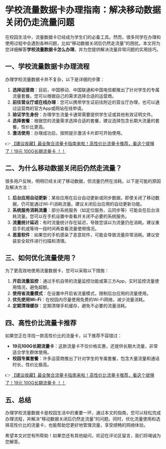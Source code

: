 # 学校流量数据卡办理指南：解决移动数据关闭仍走流量问题

在校园生活中，流量数据卡已经成为学生们的必备工具。然而，很多同学在办理和使用过程中会遇到各种问题，比如“移动数据关闭后仍然走流量”的困扰。本文将为您详细解答**学校流量数据卡怎么办理**，并为您提供解决流量异常问题的实用技巧。

## 一、学校流量数据卡办理流程

办理学校流量数据卡并不复杂，以下是详细的步骤：

1. **选择运营商**：目前，中国移动、中国联通和中国电信都推出了针对学生的专属流量套餐。您可以根据自己的需求选择合适的运营商。
2. **前往营业厅或在线办理**：您可以携带学生证前往附近的营业厅办理，也可以通过运营商的官方App或网站在线申请。
3. **验证学生身份**：办理学生流量卡通常需要提供学生证或其他有效证明文件。
4. **选择套餐**：根据您的流量需求选择合适的套餐，建议选择包含长期大流量的套餐，性价比更高。
5. **激活使用**：办理成功后，按照提示激活卡片即可开始使用。

👉 [【建议收藏】最全聚合流量卡指南来啦！高性价比流量卡推荐，看这个就够了！19元 100G长期流量卡 ！！](https://bit.ly/Liuliangka)

## 二、为什么移动数据关闭后仍然走流量？

很多用户反映，明明已经关闭了移动数据，但流量仍然在消耗。以下是可能的原因及解决方法：

1. **后台应用自动更新**：某些应用在后台自动更新或同步数据，即使关闭了移动数据，仍可能通过Wi-Fi消耗流量。建议关闭后台应用的自动更新功能。
2. **系统服务消耗流量**：部分系统服务（如定位服务、云同步等）可能会在后台消耗流量。您可以在手机设置中查看并关闭不必要的系统服务。
3. **流量统计延迟**：有时流量统计存在延迟，导致您误以为流量仍在消耗。建议重启手机或等待一段时间再查看流量使用情况。
4. **恶意软件**：如果您的手机感染了恶意软件，可能会导致流量异常消耗。建议安装安全软件进行扫描和清理。

## 三、如何优化流量使用？

为了更高效地使用流量数据卡，您可以采取以下措施：

1. **开启流量监控**：通过手机自带的流量监控功能或第三方App，实时监控流量使用情况，避免超额。
2. **使用省流量模式**：在设置中开启省流量模式，限制后台应用的流量使用。
3. **优先使用Wi-Fi**：在校园内尽量使用免费的Wi-Fi网络，减少流量消耗。
4. **定期清理缓存**：定期清理手机缓存，避免不必要的流量消耗。

## 四、高性价比流量卡推荐

如果您正在寻找一款高性价比的流量卡，以下推荐不容错过：

- **19元100G长期流量卡**：这款流量卡不仅价格实惠，还提供长期大流量，非常适合学生群体使用。
- **校园专属套餐**：许多运营商推出了针对学生的专属套餐，包含大量流量和通话时长，性价比极高。

👉 [【建议收藏】最全聚合流量卡指南来啦！高性价比流量卡推荐，看这个就够了！19元 100G长期流量卡 ！！](https://bit.ly/Liuliangka)

## 五、总结

办理学校流量数据卡是校园生活中的重要一环，通过本文的指南，您可以轻松完成办理流程，并解决“移动数据关闭后仍然走流量”的问题。同时，优化流量使用和选择高性价比的流量卡，也能帮助您更好地管理流量，享受顺畅的网络体验。

希望本文对您有所帮助！如果您还有其他疑问，欢迎在评论区留言，我们将竭诚为您解答。